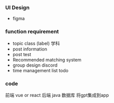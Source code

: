 ### UI Design
 - figma

### function requirement

- topic class (label) 学科
- post information 
- post test
- Recommended matching system
- group design discord
- time management list todo
### code
 前端 vue or react
 后端 java
 数据库
 将gpt集成到app

